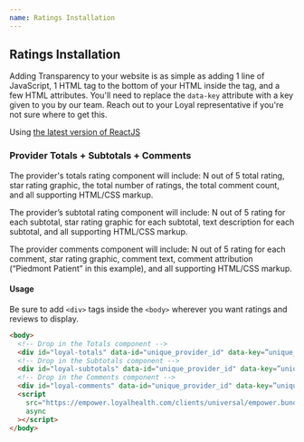 ```yaml
---
name: Ratings Installation
---
```


## Ratings Installation

Adding Transparency to your website is as simple as adding 1 line of JavaScript, 1 HTML tag to the bottom of your HTML inside the <body> tag, and a few HTML attributes. You'll need to replace the `data-key` attribute with a key given to you by our team. Reach out to your Loyal representative if you're not sure where to get this.

Using [the latest version of ReactJS](https://facebook.github.io/react/)

### Provider Totals + Subtotals + Comments

The provider's totals rating component will include: N out of 5 total rating, star rating graphic, the total number of ratings, the total comment count, and all supporting HTML/CSS markup.

The provider’s subtotal rating component will include: N out of 5 rating for each subtotal, star rating graphic for each subtotal, text description for each subtotal, and all supporting HTML/CSS markup.

The provider comments component will include: N out of 5 rating for each comment, star rating graphic, comment text, comment attribution (“Piedmont Patient” in this example), and all supporting HTML/CSS markup.

#### Usage

Be sure to add `<div>` tags inside the `<body>` wherever you want ratings and reviews to display. 

```html
<body>
  <!-- Drop in the Totals component -->
  <div id="loyal-totals" data-id="unique_provider_id" data-key=”unique_client_id”></div>
  <!-- Drop in the Subtotals component -->
  <div id="loyal-subtotals" data-id="unique_provider_id" data-key=”unique_client_id”></div>
  <!-- Drop in the Comments component -->
  <div id="loyal-comments" data-id="unique_provider_id" data-key=”unique_client_id”></div>
  <script
    src="https://empower.loyalhealth.com/clients/universal/empower.bundle.js"
    async
  ></script>
</body>
```
